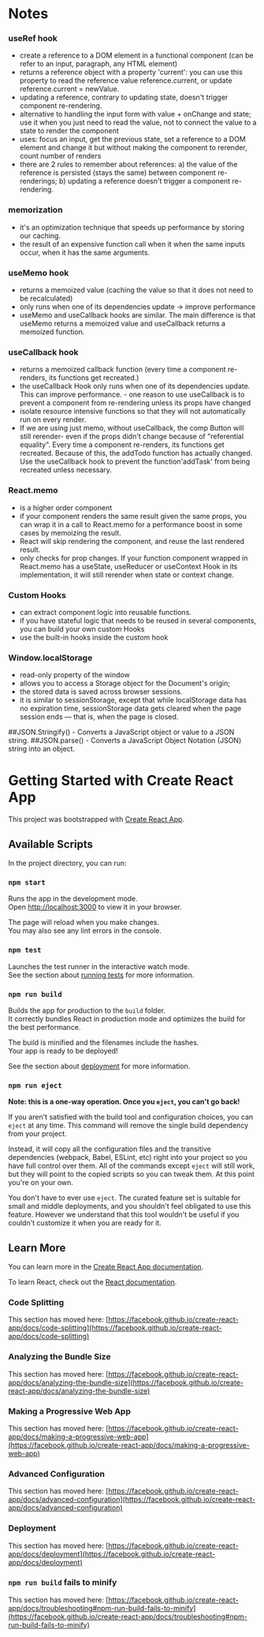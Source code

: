 # Notes

### useRef hook

- create a reference to a DOM element in a functional component (can be refer to an input, paragraph, any HTML element)
- returns a reference object with a property 'current': you can use this property to read the reference value reference.current, or update reference.current = newValue.
- updating a reference, contrary to updating state, doesn't trigger component re-rendering.
- alternative to handling the input form with value + onChange and state; use it when you just need to read the value, not to connect the value to a state to render the component
- uses: focus an input, get the previous state, set a reference to a DOM element and change it but without making the component to rerender, count number of renders
- there are 2 rules to remember about references:
  a) the value of the reference is persisted (stays the same) between component re-renderings;
  b) updating a reference doesn't trigger a component re-rendering.

### memorization

- it's an optimization technique that speeds up performance by storing our caching.
- the result of an expensive function call when it when the same inputs occur, when it has the same arguments.

### useMemo hook

- returns a memoized value (caching the value so that it does not need to be recalculated)
- only runs when one of its dependencies update -> improve performance
- useMemo and useCallback hooks are similar. The main difference is that useMemo returns a memoized value and useCallback returns a memoized function.

### useCallback hook

- returns a memoized callback function (every time a component re-renders, its functions get recreated.)
- the useCallback Hook only runs when one of its dependencies update. This can improve performance. - one reason to use useCallback is to prevent a component from re-rendering unless its props have changed
- isolate resource intensive functions so that they will not automatically run on every render.
- If we are using just memo, without useCallback, the comp Button will still rerender- even if the props didn't change because of "referential equality".
  Every time a component re-renders, its functions get recreated. Because of this, the addTodo function has actually changed. Use the useCallback hook to prevent the function'addTask' from being recreated unless necessary.

### React.memo

- is a higher order component
- if your component renders the same result given the same props, you can wrap it in a call to React.memo for a performance boost in some cases by memoizing the result.
- React will skip rendering the component, and reuse the last rendered result.
- only checks for prop changes. If your function component wrapped in React.memo has a useState, useReducer or useContext Hook in its implementation, it will still rerender when state or context change.

### Custom Hooks

- can extract component logic into reusable functions.
- if you have stateful logic that needs to be reused in several components, you can build your own custom Hooks
- use the built-in hooks inside the custom hook

### Window.localStorage

- read-only property of the window
- allows you to access a Storage object for the Document's origin;
- the stored data is saved across browser sessions.
- it is similar to sessionStorage, except that while localStorage data has no expiration time, sessionStorage data gets cleared when the page session ends — that is, when the page is closed.

##JSON.Stringify() - Converts a JavaScript object or value to a JSON string.
##JSON.parse() - Converts a JavaScript Object Notation (JSON) string into an object.

# Getting Started with Create React App

This project was bootstrapped with [Create React App](https://github.com/facebook/create-react-app).

## Available Scripts

In the project directory, you can run:

### `npm start`

Runs the app in the development mode.\
Open [http://localhost:3000](http://localhost:3000) to view it in your browser.

The page will reload when you make changes.\
You may also see any lint errors in the console.

### `npm test`

Launches the test runner in the interactive watch mode.\
See the section about [running tests](https://facebook.github.io/create-react-app/docs/running-tests) for more information.

### `npm run build`

Builds the app for production to the `build` folder.\
It correctly bundles React in production mode and optimizes the build for the best performance.

The build is minified and the filenames include the hashes.\
Your app is ready to be deployed!

See the section about [deployment](https://facebook.github.io/create-react-app/docs/deployment) for more information.

### `npm run eject`

**Note: this is a one-way operation. Once you `eject`, you can't go back!**

If you aren't satisfied with the build tool and configuration choices, you can `eject` at any time. This command will remove the single build dependency from your project.

Instead, it will copy all the configuration files and the transitive dependencies (webpack, Babel, ESLint, etc) right into your project so you have full control over them. All of the commands except `eject` will still work, but they will point to the copied scripts so you can tweak them. At this point you're on your own.

You don't have to ever use `eject`. The curated feature set is suitable for small and middle deployments, and you shouldn't feel obligated to use this feature. However we understand that this tool wouldn't be useful if you couldn't customize it when you are ready for it.

## Learn More

You can learn more in the [Create React App documentation](https://facebook.github.io/create-react-app/docs/getting-started).

To learn React, check out the [React documentation](https://reactjs.org/).

### Code Splitting

This section has moved here: [https://facebook.github.io/create-react-app/docs/code-splitting](https://facebook.github.io/create-react-app/docs/code-splitting)

### Analyzing the Bundle Size

This section has moved here: [https://facebook.github.io/create-react-app/docs/analyzing-the-bundle-size](https://facebook.github.io/create-react-app/docs/analyzing-the-bundle-size)

### Making a Progressive Web App

This section has moved here: [https://facebook.github.io/create-react-app/docs/making-a-progressive-web-app](https://facebook.github.io/create-react-app/docs/making-a-progressive-web-app)

### Advanced Configuration

This section has moved here: [https://facebook.github.io/create-react-app/docs/advanced-configuration](https://facebook.github.io/create-react-app/docs/advanced-configuration)

### Deployment

This section has moved here: [https://facebook.github.io/create-react-app/docs/deployment](https://facebook.github.io/create-react-app/docs/deployment)

### `npm run build` fails to minify

This section has moved here: [https://facebook.github.io/create-react-app/docs/troubleshooting#npm-run-build-fails-to-minify](https://facebook.github.io/create-react-app/docs/troubleshooting#npm-run-build-fails-to-minify)
